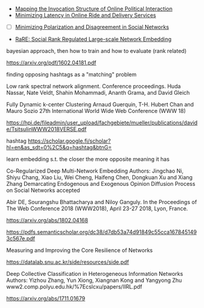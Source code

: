 - [Mapping the Invocation Structure of Online Political Interaction](apr/invocation-graph.md)
- [Minimizing Latency in Online Ride and Delivery Services](apr/vehicle-routing-problem.md)
- [ ] [Minimizing Polarization and Disagreement in Social Networks](apr/min-polarization.md)
- [RaRE: Social Rank Regulated Large-scale Network Embedding](http://yangy.org/works/ge/rare.pdf)

bayesian approach, then how to train 
and how to evaluate (rank related)


https://arxiv.org/pdf/1602.04181.pdf


finding opposing hashtags as a "matching" problem

Low rank spectral network alignment. Conference proceedings. Huda Nassar, Nate Veldt, Shahin Mohammadi, Ananth Grama, and David Gleich

Fully Dynamic k-center Clustering
Arnaud Guerquin, T-H. Hubert Chan and Mauro Sozio
27th International World Wide Web Conference (WWW 18)

https://hpi.de/fileadmin/user_upload/fachgebiete/mueller/publications/davide/TsitsulinWWW2018VERSE.pdf

hashtag
https://scholar.google.fi/scholar?hl=en&as_sdt=0%2C5&q=hashtag&btnG=

learn embedding s.t. the closer the more opposite meaning it has

Co-Regularized Deep Multi-Network Embedding
Authors: Jingchao Ni, Shiyu Chang, Xiao Liu, Wei Cheng, Haifeng Chen, Dongkuan Xu and Xiang Zhang
Demarcating Endogenous and Exogenous Opinion Diffusion Process on Social Networks accepted

Abir DE, Sourangshu Bhattacharya and Niloy Ganguly. In the Proceedings of The Web Conference 2018 (WWW2018), April 23-27 2018, Lyon, France.

https://arxiv.org/abs/1802.04168

https://pdfs.semanticscholar.org/dc38/d7db53a74d91849c55cca1678451493c567e.pdf

Measuring and Improving the Core Resilience of Networks

https://datalab.snu.ac.kr/side/resources/side.pdf

Deep Collective Classification in Heterogeneous Information Networks
Authors: Yizhou Zhang, Yun Xiong, Xiangnan Kong and Yangyong Zhu
www2.comp.polyu.edu.hk/%7Ecslcxu/papers/IIRL.pdf

https://arxiv.org/abs/1711.01679



